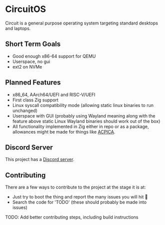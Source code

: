 # CircuitOS

Circuit is a general purpose operating system targeting standard desktops and laptops.

## Short Term Goals
- Good enough x86-64 support for QEMU
- Userspace, no gui
- ext2 on NVMe

## Planned Features
- x86_64, AArch64/UEFI and RISC-V/UEFI
- First class Zig support
- Linux syscall compatibility mode (allowing static linux binaries to run unchanged)
- Userspace with GUI (probably using Wayland meaning along with the feature above static Linux Wayland binaries should work out of the box)
- All functionality implemented in Zig either in repo or as a package, allowances might be made for things like [ACPICA](https://acpica.org/).

## Discord Server
This project has a [Discord server](https://discord.gg/GZMm2FS3).

## Contributing
There are a few ways to contribute to the project at the stage it is at:
- Just try to boot the thing and report the many issues you will hit 💩
- Search the code for 'TODO' (these should probably be made into issues)

TODO: Add better contributing steps, including build instructions
